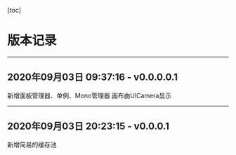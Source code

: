 [toc]

# 版本记录

---

## 2020年09月03日 09:37:16 - v0.0.0.0.1 

 新增面板管理器、单例、Mono管理器
 画布由UICamera显示


---

## 2020年09月03日 20:23:15 - v0.0.0.1
新增简易的缓存池
